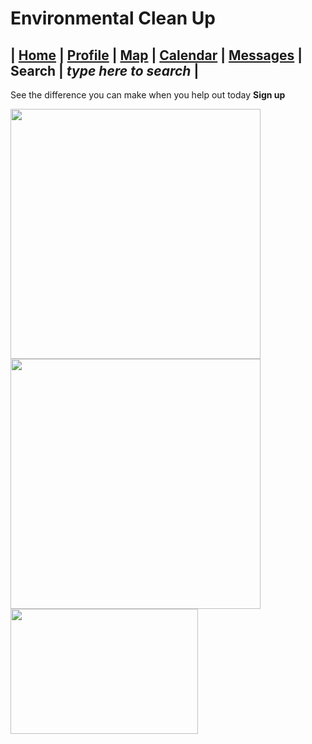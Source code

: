 # Environmental Clean Up 

| [Home](https://pdc1601.github.io/SWEN-101-Group1/) | [Profile](https://pdc1601.github.io/SWEN-101-Group1/profile) | [Map](https://pdc1601.github.io/SWEN-101-Group1/map) | [Calendar](https://pdc1601.github.io/SWEN-101-Group1/calendar) | [Messages](https://pdc1601.github.io/SWEN-101-Group1/messages) | Search | *type here to search* |
------------------------------------
See the difference you can make when you help out today
**Sign up**

<img width="400" height="400" src="https://www.wemove.eu/sites/wemove.eu/files/webform/campaign/gettyimages-763242941_0.jpeg"> <img width="400" height="400" src="https://www.ncel.net/wp-content/uploads/2018/05/Plastics-1.jpg"> <img width="300" height="200" src="https://3sgnl2s7bpy1cjg9d34esq4e-wpengine.netdna-ssl.com/wp-content/uploads/2018/11/0qW5Rs2XUfY3-300x200.jpg">
